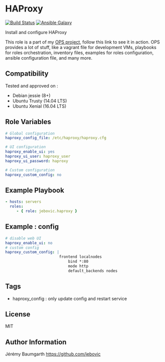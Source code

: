 HAProxy
=======

[![Build Status](https://travis-ci.org/jebovic/ansible-haproxy.svg?branch=master)](https://travis-ci.org/jebovic/ansible-haproxy) [![Ansible Galaxy](https://img.shields.io/badge/galaxy-jebovic.haproxy-blue.svg?style=flat)](https://galaxy.ansible.com/jebovic/haproxy)

Install and configure HAProxy

This role is a part of my [OPS project](https://github.com/jebovic/ops), follow this link to see it in action. OPS provides a lot of stuff, like a vagrant file for development VMs, playbooks for roles orchestration, inventory files, examples for roles configuration, ansible configuration file, and many more.

Compatibility
-------------

Tested and approved on :

* Debian jessie (8+)
* Ubuntu Trusty (14.04 LTS)
* Ubuntu Xenial (16.04 LTS)

Role Variables
--------------

```yaml
# Global configuration
haproxy_config_file: /etc/haproxy/haproxy.cfg

# UI configuration
haproxy_enable_ui: yes
haproxy_ui_user: haproxy_user
haproxy_ui_password: haproxy

# Custom configuration
haproxy_custom_config: no
```

Example Playbook
----------------

```yaml
- hosts: servers
  roles:
     - { role: jebovic.haproxy }
```

Example : config
----------------

```yaml
# disable web UI
haproxy_enable_ui: no
# custom config
haproxy_custom_config: |
                        frontend localnodes
                            bind *:80
                            mode http
                            default_backends nodes
```

Tags
----

* haproxy_config : only update config and restart service

License
-------

MIT

Author Information
------------------

Jérémy Baumgarth https://github.com/jebovic
